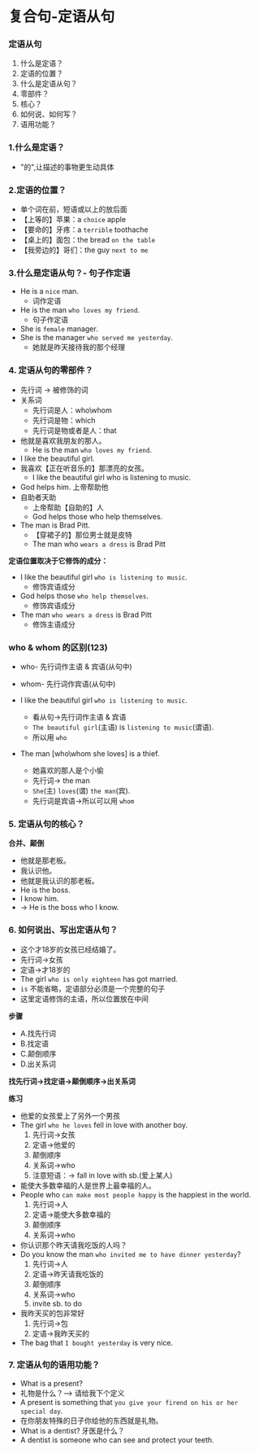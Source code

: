 # 复合句-定语从句

### 定语从句
1. 什么是定语？
2. 定语的位置？
3. 什么是定语从句？
4. 零部件？
5. 核心？
6. 如何说、如何写？
7. 语用功能？

### 1.什么是定语？
* "的",让描述的事物更生动具体

### 2.定语的位置？
*  单个词在前，短语或以上的放后面
* 【上等的】苹果：a `choice` apple
* 【要命的】牙疼：a `terrible` toothache
* 【桌上的】面包：the bread `on the table`
* 【我旁边的】哥们：the guy `next to me`

### 3.什么是定语从句？- 句子作定语
* He is a `nice` man.
  * 词作定语
* He is the man `who loves my friend`.
  * 句子作定语
* She is `female` manager.
* She is the manager `who served me yesterday`.
  * 她就是昨天接待我的那个经理

### 4. 定语从句的零部件？
* 先行词 -> 被修饰的词
* 关系词
  * 先行词是人：who\whom
  * 先行词是物：which
  * 先行词是物或者是人：that
* 他就是喜欢我朋友的那人。
  * He is the man `who loves my friend`.
* I like the beautiful girl.
* 我喜欢【正在听音乐的】那漂亮的女孩。
  * I like the beautiful girl who is listening to music.
* God helps him. 上帝帮助他
* 自助者天助
  * 上帝帮助【自助的】人
  * God helps those who help themselves.
* The man is Brad Pitt.
  * 【穿裙子的】那位男士就是皮特
  * The man who `wears a dress` is Brad Pitt

**定语位置取决于它修饰的成分：**
* I like the beautiful girl `who is listening to music`.
  * 修饰宾语成分
* God helps those `who help themselves`.
  * 修饰宾语成分
* The man `who wears a dress` is Brad Pitt
  * 修饰主语成分

### who & whom 的区别(123)
* who- 先行词作主语 & 宾语(从句中)
* whom- 先行词作宾语(从句中)

* I like the beautiful girl `who is listening to music`.
  * 看从句->先行词作主语 & 宾语
  * `The beautiful girl`(主语) is `listening to music`(谓语).
  * 所以用 `who`

* The man [who\whom she loves] is a thief.
  * 她喜欢的那人是个小偷
  * 先行词-> the man
  * `She`(主) `loves`(谓) `the man`(宾).
  * 先行词是宾语->所以可以用 `whom`

### 5. 定语从句的核心？
**合并、颠倒**
* 他就是那老板。
* 我认识他。
* 他就是我认识的那老板。
* He is the boss.
* I know him.
* -> He is the boss who I know.

### 6. 如何说出、写出定语从句？
* 这个才18岁的女孩已经结婚了。
* 先行词->女孩
* 定语->才18岁的
* The girl `who is only eighteen` has got married. 
* `is` 不能省略，定语部分必须是一个完整的句子
* 这里定语修饰的主语，所以位置放在中间

**步骤**
* A.找先行词
* B.找定语
* C.颠倒顺序
* D.出关系词

**找先行词->找定语->颠倒顺序->出关系词**

**练习**
* 他爱的女孩爱上了另外一个男孩
* The girl `who he loves` fell in love with another boy.
  1. 先行词->女孩
  2. 定语->他爱的
  3. 颠倒顺序
  4. 关系词->who
  5. 注意短语：-> fall in love with sb.(爱上某人)
* 能使大多数幸福的人是世界上最幸福的人。
* People who `can make most people happy` is the happiest in the world.
  1. 先行词->人
  2. 定语->能使大多数幸福的
  3. 颠倒顺序
  4. 关系词->who
* 你认识那个昨天请我吃饭的人吗？
* Do you know the man `who invited me to have dinner yesterday`?
  1. 先行词->人
  2. 定语->昨天请我吃饭的
  3. 颠倒顺序
  4. 关系词->who
  5. invite sb. to do
* 我昨天买的包非常好
  1. 先行词->包
  2. 定语->我昨天买的
* The bag that `I bought yesterday` is very nice.

### 7. 定语从句的语用功能？
* What is a present?
* 礼物是什么？--> 请给我下个定义
* A present is something that `you give your firend on his or her special day`.
* 在你朋友特殊的日子你给他的东西就是礼物。
* What is a dentist? 牙医是什么？
* A dentist is someone who can see and protect your teeth.